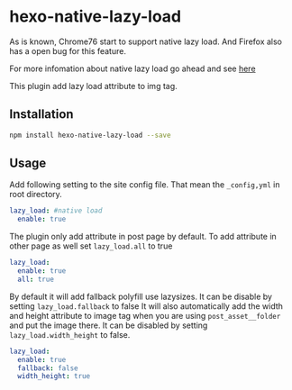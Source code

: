 # hexo-native-lazy-load

As is known, Chrome76 start to support native lazy load. And Firefox also has a open bug for this feature.

For more infomation about native lazy load go ahead and see [here](https://web.dev/native-lazy-loading)

This plugin add lazy load attribute to img tag.

## Installation

```bash
npm install hexo-native-lazy-load --save
```
## Usage

Add following setting to the site config file. That mean the `_config,yml` in root directory.

```yaml
lazy_load: #native load
  enable: true
```

The plugin only add attribute in post page by default. To add attribute in other page as well set `lazy_load.all` to true

```yaml
lazy_load:
  enable: true
  all: true
```

By default it will add fallback polyfill use lazysizes. It can be disable by setting `lazy_load.fallback` to false
It will also automatically add the width and height attribute to image tag when you are using `post_asset__folder` and put the image there. It can be disabled by setting `lazy_load.width_height` to false.

```yaml
lazy_load:
  enable: true
  fallback: false
  width_height: true
```
